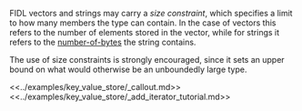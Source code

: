 FIDL vectors and strings may carry a *size constraint*, which specifies a limit
to how many members the type can contain. In the case of vectors this refers to
the number of elements stored in the vector, while for strings it refers to the
[number-of-bytes] the string contains.

[number-of-bytes]: /docs/development/api/fidl.md#string_encoding_string_contents_and_length_bounds

The use of size constraints is strongly encouraged, since it sets an upper bound
on what would otherwise be an unboundedly large type.

<<../examples/key_value_store/_callout.md>>
<<../examples/key_value_store/_add_iterator_tutorial.md>>
